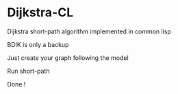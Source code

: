 # Dijkstra-CL
Dijkstra short-path algorithm implemented in common lisp
<p> BDIK is only a backup
<p> Just create your graph following the model
<p> Run short-path
<p> Done !
